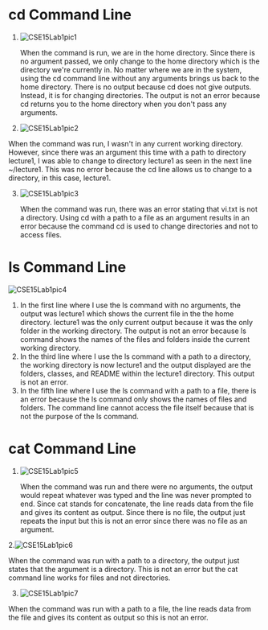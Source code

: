 # cd Command Line
1. ![CSE15Lab1pic1](https://github.com/clarissacheng/cse15l-lab-reports/assets/112114163/9ea08a38-4a61-48c0-8837-eaa352750bd6)

   When the command is run, we are in the home directory. Since there is no argument passed, we only change to the home directory which is the directory we're currently in. No matter where we are in the system, using the cd command line without any arguments brings us back to the home directory. There is no output because cd does not give outputs. Instead, it is for changing directories. The output is not an error because cd returns you to the home directory when you don't pass any arguments.

2. ![CSE15Lab1pic2](https://github.com/clarissacheng/cse15l-lab-reports/assets/112114163/7035bce5-fd34-4ea5-bdb4-19151acb724a)

  When the command was run, I wasn't in any current working directory. However, since there was an argument this time with a path to directory lecture1, I was able to change to directory lecture1 as seen in the next line ~/lecture1. This was no error because the cd line allows us to change to a directory, in this case, lecture1.

3. ![CSE15Lab1pic3](https://github.com/clarissacheng/cse15l-lab-reports/assets/112114163/996ff18c-3f26-40f4-90dd-bc133abc59ed)

   When the command was run, there was an error stating that vi.txt is not a directory. Using cd with a path to a file as an argument results in an error because the command cd is used to change directories and not to access files.

# ls Command Line
![CSE15Lab1pic4](https://github.com/clarissacheng/cse15l-lab-reports/assets/112114163/78121ea0-c0a7-424c-9848-03a151373b07)

1. In the first line where I use the ls command with no arguments, the output was lecture1 which shows the current file in the the home directory. lecture1 was the only current output because it was the only folder in the working directory. The output is not an error because ls command shows the names of the files and folders inside the current working directory.
2. In the third line where I use the ls command with a path to a directory, the working directory is now lecture1 and the output displayed are the folders, classes, and README within the lecture1 directory. This output is not an error.
3. In the fifth line where I use the ls command with a path to a file, there is an error because the ls command only shows the names of files and folders. The command line cannot access the file itself because that is not the purpose of the ls command.

# cat Command Line
1. ![CSE15Lab1pic5](https://github.com/clarissacheng/cse15l-lab-reports/assets/112114163/3961a0f2-7375-471f-9ef1-629dbcc7566c)

   When the command was run and there were no arguments, the output would repeat whatever was typed and the line was never prompted to end. Since cat stands for concatenate, the line reads data from the file and gives its content as output. Since there is no file, the output just repeats the input but this is not an error since there was no file as an argument.

2.![CSE15Lab1pic6](https://github.com/clarissacheng/cse15l-lab-reports/assets/112114163/6f9c7597-51a9-4dd8-8249-02cac2602f75)

  When the command was run with a path to a directory, the output just states that the argument is a directory. This is not an error but the cat command line works for files and not directories.

3. ![CSE15Lab1pic7](https://github.com/clarissacheng/cse15l-lab-reports/assets/112114163/d2c5229b-3e91-4de1-9b5c-dc30f9cf4d23)

  When the command was run with a path to a file, the line reads data from the file and gives its content as output so this is not an error. 
